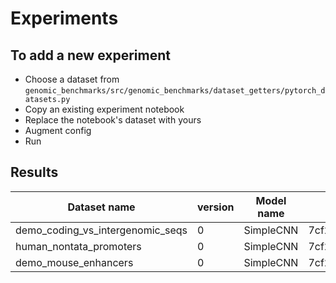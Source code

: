 # Experiments

## To add a new experiment
- Choose a dataset from `genomic_benchmarks/src/genomic_benchmarks/dataset_getters/pytorch_datasets.py`
- Copy an existing experiment notebook
- Replace the notebook's dataset with yours
- Augment config
- Run

## Results
|Dataset name|version|Model name|Commit hash|Test acc|
|---|---|---|---|---|
|demo_coding_vs_intergenomic_seqs|0|SimpleCNN|7cf2bf2faa97e152032ddd01f11f5273b70ad69b|87.3|
|human_nontata_promoters|0|SimpleCNN|7cf2bf2faa97e152032ddd01f11f5273b70ad69b|83.7|
|demo_mouse_enhancers|0|SimpleCNN|7cf2bf2faa97e152032ddd01f11f5273b70ad69b|74.4|